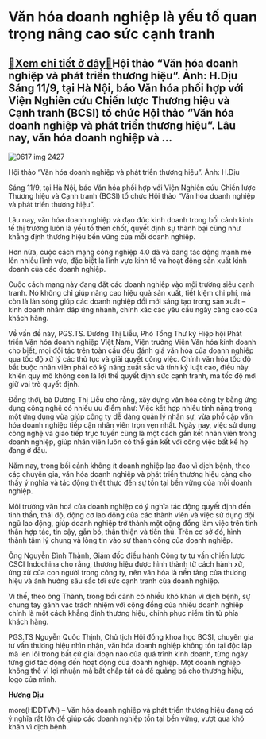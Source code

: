 Văn hóa doanh nghiệp là yếu tố quan trọng nâng cao sức cạnh tranh
=================================================================

[:gift:Xem chi tiết ở đây:gift:](https://hddtvn.com/van-hoa-doanh-nghiep-la-yeu-to-quan-trong-nang-cao-suc-canh-tranh/)Hội thảo “Văn hóa doanh nghiệp và phát triển thương hiệu”. Ảnh: H.Dịu Sáng 11/9, tại Hà Nội, báo Văn hóa phối hợp với Viện Nghiên cứu Chiến lược Thương hiệu và Cạnh tranh (BCSI) tổ chức Hội thảo “Văn hóa doanh nghiệp và phát triển thương hiệu”. Lâu nay, văn hóa doanh nghiệp và …
---------------------------------------------------------------------------------------------------------------------------------------------------------------------------------------------------------------------------------------------------------------------------------------





![0617 img 2427](https://hddtvn.com/wp-content/uploads/2021/01/0617_IMG_2427.jpg "Hội thảo “Văn hóa doanh nghiệp và phát triển thương hiệu”. Ảnh: H.Dịu")


Hội thảo “Văn hóa doanh nghiệp và phát triển thương hiệu”. Ảnh: H.Dịu



Sáng 11/9, tại Hà Nội, báo Văn hóa phối hợp với Viện Nghiên cứu Chiến lược Thương hiệu và Cạnh tranh (BCSI) tổ chức Hội thảo “Văn hóa doanh nghiệp và phát triển thương hiệu”.


Lâu nay, văn hóa doanh nghiệp và đạo đức kinh doanh trong bối cảnh kinh tế thị trường luôn là yếu tố then chốt, quyết định sự thành bại cũng như khẳng định thương hiệu bền vững của mỗi doanh nghiệp.


Hơn nữa, cuộc cách mạng công nghiệp 4.0 đã và đang tác động mạnh mẽ lên nhiều lĩnh vực, đặc biệt là lĩnh vực kinh tế và hoạt động sản xuất kinh doanh của các doanh nghiệp.


Cuộc cách mạng này đang đặt các doanh nghiệp vào môi trường siêu cạnh tranh. Nó không chỉ giúp nâng cao hiệu quả sản xuất, tiết kiệm chi phí, mà còn là làn sóng giúp các doanh nghiệp đổi mới sáng tạo trong sản xuất – kinh doanh nhằm đáp ứng nhanh, chính xác các yêu cầu ngày càng cao của khách hàng.


Về vấn đề này, PGS.TS. Dương Thị Liễu, Phó Tổng Thư ký Hiệp hội Phát triển Văn hóa doanh nghiệp Việt Nam, Viện trưởng Viện Văn hóa kinh doanh cho biết, mọi đối tác trên toàn cầu đều đánh giá văn hóa của doanh nghiệp qua tốc độ xử lý các thủ tục và giải quyết công việc. Chính văn hóa tốc độ bắt buộc nhân viên phải có kỹ năng xuất sắc và tính kỷ luật cao, điều này khiến quy mô không còn là lợi thế quyết định sức cạnh tranh, mà tốc độ mới giữ vai trò quyết định.


Đồng thời, bà Dương Thị Liễu cho rằng, xây dựng văn hóa công ty bằng ứng dụng công nghệ có nhiều ưu điểm như: Việc kết hợp nhiều tính năng trong một ứng dụng vừa giúp công ty dễ dàng quản lý nhân sự, vừa phổ cập văn hóa doanh nghiệp tiếp cận nhân viên trọn vẹn nhất. Ngày nay, việc sử dụng công nghệ và giao tiếp trực tuyến cũng là một cách gắn kết nhân viên trong doanh nghiệp, giúp nhân viên luôn có thể gắn kết với công việc bất kể họ đang ở đâu.


Năm nay, trong bối cảnh không ít doanh nghiệp lao đao vì dịch bệnh, theo các chuyên gia, văn hóa doanh nghiệp và phát triển thương hiệu càng cho thấy ý nghĩa và tác động thiết thực đến sự tồn tại bền vững của mỗi doanh nghiệp.


Môi trường văn hoá của doanh nghiệp có ý nghĩa tác động quyết định đến tinh thần, thái độ, động cơ lao động của các thành viên và việc sử dụng đội ngũ lao động, giúp doanh nghiệp trở thành một cộng đồng làm việc trên tinh thần hợp tác, tin cậy, gắn bó, thân thiện và tiến thủ. Trên cơ sở đó, hình thành tâm lý chung và lòng tin vào sự thành công của doanh nghiệp.


Ông Nguyễn Đình Thành, Giám đốc điều hành Công ty tư vấn chiến lược CSCI Indochina cho rằng, thương hiệu được hình thành từ cách hành xử, ứng xử của con người trong công ty, nên văn hóa là nền tảng của thương hiệu và ảnh hưởng sâu sắc tới sức cạnh tranh của doanh nghiệp.


Vì thế, theo ông Thành, trong bối cảnh có nhiều khó khăn vì dịch bệnh, sự chung tay gánh vác trách nhiệm với cộng đồng của nhiều doanh nghiệp chính là một cách khẳng định thương hiệu, chinh phục niềm tin từ phía khách hàng.


PGS.TS Nguyễn Quốc Thịnh, Chủ tịch Hội đồng khoa học BCSI, chuyên gia tư vấn thương hiệu nhìn nhận, văn hóa doanh nghiệp không tồn tại độc lập mà len lỏi trong bất cứ giai đoạn nào của quá trình kinh doanh, từng ngày từng giờ tác động đến hoạt động của doanh nghiệp. Một doanh nghiệp không thể vì lợi nhuận mà bất chấp tất cả để quảng bá cho thương hiệu, logo của mình.




**Hương Dịu**



more(HDDTVN) – Văn hóa doanh nghiệp và phát triển thương hiệu đang có ý nghĩa rất lớn để giúp các doanh nghiệp tồn tại bền vững, vượt qua khó khăn vì dịch bệnh.

